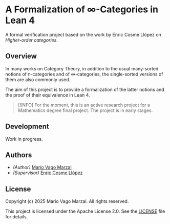 # A Formalization of ∞-Categories in Lean 4

A formal verification project based on the work by Enric Cosme Llópez on
_Higher-order categories_.

## Overview

In many works on Category Theory, in addition to the usual many-sorted notions
of n-categories and of ∞-categories, the single-sorted versions of them are
also commonly used.

The aim of this project is to provide a formalization of the latter notions and
the proof of their equivalence in Lean 4.

> [!INFO]
> For the moment, this is an active research project for a Mathematics degree
> final project. The project is in early stages.

## Development

Work in progress.

## Authors

- *(Author)* [Mario Vago Marzal][mario]
- *(Supervisor)* [Enric Cosme Llópez][enric]

## License

Copyright (c) 2025 Mario Vago Marzal. All rights reserved.

This project is licensed under the Apache License 2.0. See the
[LICENSE](LICENSE) file for details.

<!-- External links -->
[mario]: https://github.com/mariovagomarzal
[enric]: https://github.com/encosllo
